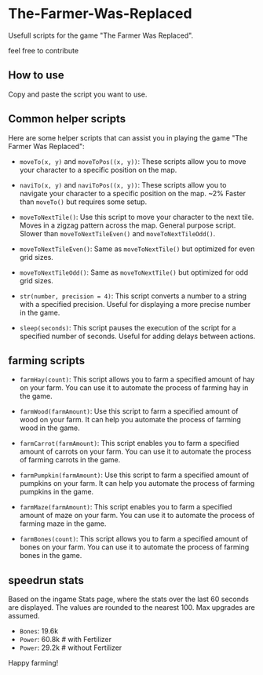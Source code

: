 # The-Farmer-Was-Replaced
Usefull scripts for the game "The Farmer Was Replaced".

feel free to contribute

## How to use
Copy and paste the script you want to use.

## Common helper scripts
Here are some helper scripts that can assist you in playing the game "The Farmer Was Replaced":

- `moveTo(x, y)` and `moveToPos((x, y))`: These scripts allow you to move your character to a specific position on the map.

- `naviTo(x, y)` and `naviToPos((x, y))`: These scripts allow you to navigate your character to a specific position on the map. ~2% Faster than `moveTo()` but requires some setup.

- `moveToNextTile()`: Use this script to move your character to the next tile. Moves in a zigzag pattern across the map. General purpose script. Slower than `moveToNextTileEven()` and `moveToNextTileOdd()`.
- `moveToNextTileEven()`: Same as `moveToNextTile()` but optimized for even grid sizes.
- `moveToNextTileOdd()`: Same as `moveToNextTile()` but optimized for odd grid sizes.

- `str(number, precision = 4)`: This script converts a number to a string with a specified precision. Useful for displaying a more precise number in the game.

- `sleep(seconds)`: This script pauses the execution of the script for a specified number of seconds. Useful for adding delays between actions.

## farming scripts

- `farmHay(count)`: This script allows you to farm a specified amount of hay on your farm. You can use it to automate the process of farming hay in the game.

- `farmWood(farmAmount)`: Use this script to farm a specified amount of wood on your farm. It can help you automate the process of farming wood in the game.

- `farmCarrot(farmAmount)`: This script enables you to farm a specified amount of carrots on your farm. You can use it to automate the process of farming carrots in the game.

- `farmPumpkin(farmAmount)`: Use this script to farm a specified amount of pumpkins on your farm. It can help you automate the process of farming pumpkins in the game.

- `farmMaze(farmAmount)`: This script enables you to farm a specified amount of maze on your farm. You can use it to automate the process of farming maze in the game.

- `farmBones(count)`: This script allows you to farm a specified amount of bones on your farm. You can use it to automate the process of farming bones in the game.

## speedrun stats
Based on the ingame Stats page, where the stats over the last 60 seconds are displayed. The values are rounded to the nearest 100. Max upgrades are assumed.

- `Bones`: 19.6k
- `Power`: 60.8k # with Fertilizer
- `Power`: 29.2k # without Fertilizer



Happy farming!
